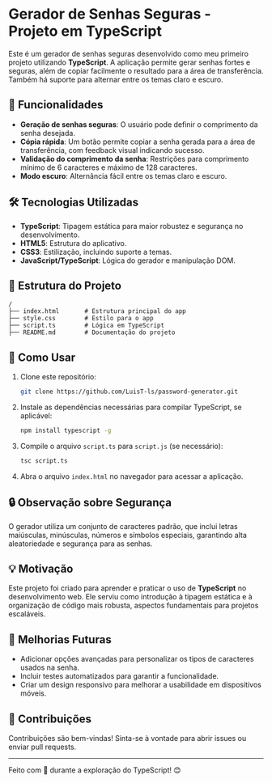 # Gerador de Senhas Seguras - Projeto em TypeScript

Este é um gerador de senhas seguras desenvolvido como meu primeiro projeto utilizando **TypeScript**. A aplicação permite gerar senhas fortes e seguras, além de copiar facilmente o resultado para a área de transferência. Também há suporte para alternar entre os temas claro e escuro.

## 🚀 Funcionalidades

- **Geração de senhas seguras**: O usuário pode definir o comprimento da senha desejada.
- **Cópia rápida**: Um botão permite copiar a senha gerada para a área de transferência, com feedback visual indicando sucesso.
- **Validação do comprimento da senha**: Restrições para comprimento mínimo de 6 caracteres e máximo de 128 caracteres.
- **Modo escuro**: Alternância fácil entre os temas claro e escuro.

## 🛠️ Tecnologias Utilizadas

- **TypeScript**: Tipagem estática para maior robustez e segurança no desenvolvimento.
- **HTML5**: Estrutura do aplicativo.
- **CSS3**: Estilização, incluindo suporte a temas.
- **JavaScript/TypeScript**: Lógica do gerador e manipulação DOM.

## 📂 Estrutura do Projeto

```plaintext
/
├── index.html       # Estrutura principal do app
├── style.css        # Estilo para o app
├── script.ts        # Lógica em TypeScript
├── README.md        # Documentação do projeto
```

## 🎯 Como Usar

1. Clone este repositório:
   ```bash
   git clone https://github.com/LuisT-ls/password-generator.git
   ```

2. Instale as dependências necessárias para compilar TypeScript, se aplicável:
   ```bash
   npm install typescript -g
   ```

3. Compile o arquivo `script.ts` para `script.js` (se necessário):
   ```bash
   tsc script.ts
   ```

4. Abra o arquivo `index.html` no navegador para acessar a aplicação.

## 🔒 Observação sobre Segurança

O gerador utiliza um conjunto de caracteres padrão, que inclui letras maiúsculas, minúsculas, números e símbolos especiais, garantindo alta aleatoriedade e segurança para as senhas.

## 💡 Motivação

Este projeto foi criado para aprender e praticar o uso de **TypeScript** no desenvolvimento web. Ele serviu como introdução à tipagem estática e à organização de código mais robusta, aspectos fundamentais para projetos escaláveis.

## 📝 Melhorias Futuras

- Adicionar opções avançadas para personalizar os tipos de caracteres usados na senha.
- Incluir testes automatizados para garantir a funcionalidade.
- Criar um design responsivo para melhorar a usabilidade em dispositivos móveis.

## 🤝 Contribuições

Contribuições são bem-vindas! Sinta-se à vontade para abrir issues ou enviar pull requests.

---

Feito com 💙 durante a exploração do TypeScript! 😊
